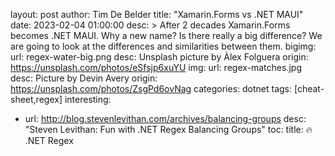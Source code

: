 layout: post
author: Tim De Belder
title: "Xamarin.Forms vs .NET MAUI"
date: 2023-02-04 01:00:00
desc: >
After 2 decades Xamarin.Forms becomes .NET MAUI. Why a new name? Is there really a big difference? We are going to look at the differences and similarities between them.
bigimg:
url: regex-water-big.png
desc: Unsplash picture by Àlex Folguera
origin: https://unsplash.com/photos/eSfsjp6xuYU
img:
url: regex-matches.jpg
desc: Picture by Devin Avery
origin: https://unsplash.com/photos/ZsgPd6ovNag
categories: dotnet
tags: [cheat-sheet,regex]
interesting:

- url: http://blog.stevenlevithan.com/archives/balancing-groups
  desc: "Steven Levithan: Fun with .NET Regex Balancing Groups"
  toc:
  title: 🔥 .NET Regex
